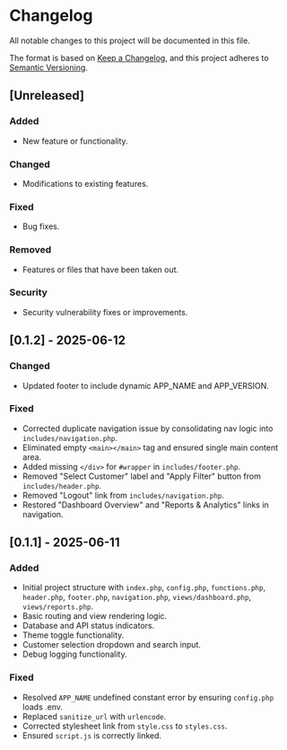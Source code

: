 # Changelog

All notable changes to this project will be documented in this file.

The format is based on [Keep a Changelog](https://keepachangelog.com/en/1.0.0/),
and this project adheres to [Semantic Versioning](https://semver.org/spec/v2.0.0.html).

## [Unreleased]
### Added
- New feature or functionality.
### Changed
- Modifications to existing features.
### Fixed
- Bug fixes.
### Removed
- Features or files that have been taken out.
### Security
- Security vulnerability fixes or improvements.

## [0.1.2] - 2025-06-12
### Changed
- Updated footer to include dynamic APP_NAME and APP_VERSION.
### Fixed
- Corrected duplicate navigation issue by consolidating nav logic into `includes/navigation.php`.
- Eliminated empty `<main></main>` tag and ensured single main content area.
- Added missing `</div>` for `#wrapper` in `includes/footer.php`.
- Removed "Select Customer" label and "Apply Filter" button from `includes/header.php`.
- Removed "Logout" link from `includes/navigation.php`.
- Restored "Dashboard Overview" and "Reports & Analytics" links in navigation.

## [0.1.1] - 2025-06-11
### Added
- Initial project structure with `index.php`, `config.php`, `functions.php`, `header.php`, `footer.php`, `navigation.php`, `views/dashboard.php`, `views/reports.php`.
- Basic routing and view rendering logic.
- Database and API status indicators.
- Theme toggle functionality.
- Customer selection dropdown and search input.
- Debug logging functionality.
### Fixed
- Resolved `APP_NAME` undefined constant error by ensuring `config.php` loads .env.
- Replaced `sanitize_url` with `urlencode`.
- Corrected stylesheet link from `style.css` to `styles.css`.
- Ensured `script.js` is correctly linked.